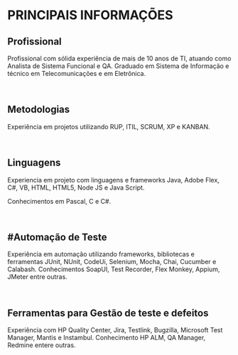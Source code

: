 # PRINCIPAIS INFORMAÇÕES

<h2>Profissional</h2>
<p>Profissional com sólida experiência de mais de 10 anos de TI, atuando como Analista de Sistema Funcional e QA. Graduado em Sistema de Informação e técnico em Telecomunicações e em Eletrônica.</p><br />

<h2>Metodologias</h2>
<p>Experiência em projetos utilizando RUP, ITIL, SCRUM, XP e KANBAN.</p><br />

<h2>Linguagens</h2>
Experiencia em projeto com linguagens e frameworks Java, Adobe Flex, C#, VB, HTML, HTML5, Node JS e Java Script. </p>Conhecimentos em Pascal, C e C#.</p><br />

<h2>#Automação de Teste</h2>
<p>Experiência em automação utilizando frameworks, bibliotecas e ferramentas JUnit, NUnit, CodeUi, Selenium, Mocha, Chai, Cucumber e Calabash. Conhecimentos SoapUI, Test Recorder, Flex Monkey, Appium, JMeter entre outras.</p><br />

<h2>Ferramentas para Gestão de teste e defeitos</h2>
<p>Experiência com HP Quality Center, Jira, Testlink, Bugzilla, Microsoft Test Manager, Mantis e Instambul. Conhecimento HP ALM, QA Manager, Redmine entere outras.</p><br />


